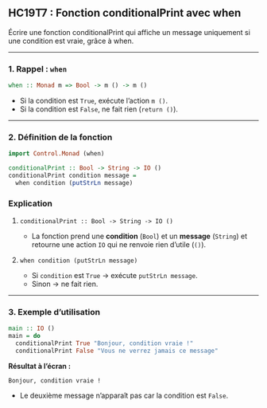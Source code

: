 ## HC19T7 : Fonction conditionalPrint avec when

Écrire une fonction conditionalPrint qui affiche un message uniquement si une condition est vraie, grâce à when.

---

### 1. Rappel : `when`

```haskell
when :: Monad m => Bool -> m () -> m ()
```

* Si la condition est `True`, exécute l’action `m ()`.
* Si la condition est `False`, ne fait rien (`return ()`).

---

### 2. Définition de la fonction

```haskell
import Control.Monad (when)

conditionalPrint :: Bool -> String -> IO ()
conditionalPrint condition message =
  when condition (putStrLn message)
```

### Explication

1. `conditionalPrint :: Bool -> String -> IO ()`

   * La fonction prend une **condition** (`Bool`) et un **message** (`String`) et retourne une action `IO` qui ne renvoie rien d’utile (`()`).

2. `when condition (putStrLn message)`

   * Si `condition` est `True` → exécute `putStrLn message`.
   * Sinon → ne fait rien.

---

### 3. Exemple d’utilisation

```haskell
main :: IO ()
main = do
  conditionalPrint True "Bonjour, condition vraie !"
  conditionalPrint False "Vous ne verrez jamais ce message"
```

**Résultat à l’écran :**

```
Bonjour, condition vraie !
```

* Le deuxième message n’apparaît pas car la condition est `False`.
